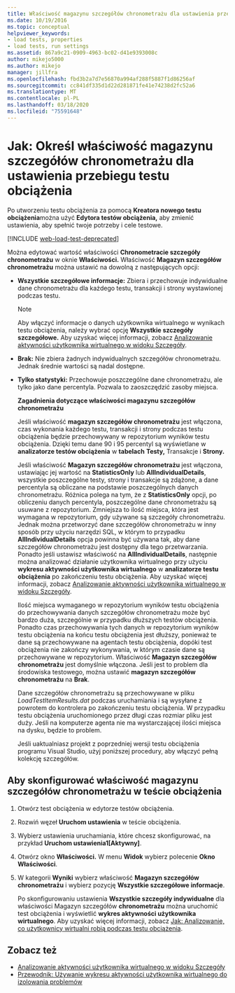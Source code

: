 ```yaml
---
title: Właściwość magazynu szczegółów chronometrażu dla ustawienia przebiegu testu obciążenia
ms.date: 10/19/2016
ms.topic: conceptual
helpviewer_keywords:
- load tests, properties
- load tests, run settings
ms.assetid: 867a9c21-0909-4963-bc02-d41e9393008c
author: mikejo5000
ms.author: mikejo
manager: jillfra
ms.openlocfilehash: fbd3b2a7d7e56870a994af288f5887f1d86256af
ms.sourcegitcommit: cc841df335d1d22d281871fe41e74238d2fc52a6
ms.translationtype: MT
ms.contentlocale: pl-PL
ms.lasthandoff: 03/18/2020
ms.locfileid: "75591648"
---
```

# <a name="how-to-specify-the-timing-details-storage-property-for-a-load-test-run-setting"></a>Jak: Określ właściwość magazynu szczegółów chronometrażu dla ustawienia przebiegu testu obciążenia

Po utworzeniu testu obciążenia za pomocą **Kreatora nowego testu obciążenia**można użyć **Edytora testów obciążenia,** aby zmienić ustawienia, aby spełnić twoje potrzeby i cele testowe.

[!INCLUDE [web-load-test-deprecated](includes/web-load-test-deprecated.md)]

Można edytować wartość właściwości **Chronometracie szczegóły chronometrażu** w oknie **Właściwości.** Właściwość **Magazyn szczegółów chronometrażu** można ustawić na dowolną z następujących opcji:

- **Wszystkie szczegółowe informacje:** Zbiera i przechowuje indywidualne dane chronometrażu dla każdego testu, transakcji i strony wystawionej podczas testu.

  > [!NOTE]
  > Aby włączyć informacje o danych użytkownika wirtualnego w wynikach testu obciążenia, należy wybrać opcję **Wszystkie szczegóły szczegółowe.** Aby uzyskać więcej informacji, zobacz [Analizowanie aktywności użytkownika wirtualnego w widoku Szczegóły](../test/analyze-load-test-virtual-user-activity-in-the-details-view.md).

- **Brak:** Nie zbiera żadnych indywidualnych szczegółów chronometrażu. Jednak średnie wartości są nadal dostępne.

- **Tylko statystyki:** Przechowuje poszczególne dane chronometrażu, ale tylko jako dane percentyla. Pozwala to zaoszczędzić zasoby miejsca.

  **Zagadnienia dotyczące właściwości magazynu szczegółów chronometrażu**

  Jeśli właściwość **magazyn szczegółów chronometrażu** jest włączona, czas wykonania każdego testu, transakcji i strony podczas testu obciążenia będzie przechowywany w repozytorium wyników testu obciążenia. Dzięki temu dane 90 i 95 percentyl są wyświetlane w **analizatorze testów obciążenia** w **tabelach** **Testy,** Transakcje i **Strony.**

  Jeśli właściwość **Magazyn szczegółów chronometrażu** jest włączona, ustawiając jej wartość na **StatisticsOnly** lub **AllIndividualDetails**, wszystkie poszczególne testy, strony i transakcje są zdążone, a dane percentyla są obliczane na podstawie poszczególnych danych chronometrażu. Różnica polega na tym, że z **StatisticsOnly** opcji, po obliczeniu danych percentyla, poszczególne dane chronometrażu są usuwane z repozytorium. Zmniejsza to ilość miejsca, która jest wymagana w repozytorium, gdy używane są szczegóły chronometrażu. Jednak można przetworzyć dane szczegółów chronometrażu w inny sposób przy użyciu narzędzi SQL, w którym to przypadku **AllIndividualDetails** opcja powinna być używana tak, aby dane szczegółów chronometrażu jest dostępny dla tego przetwarzania. Ponadto jeśli ustawisz właściwość na **AllIndividualDetails**, następnie można analizować działanie użytkownika wirtualnego przy użyciu **wykresu aktywności użytkownika wirtualnego** w **analizatorze testu obciążenia** po zakończeniu testu obciążenia. Aby uzyskać więcej informacji, zobacz [Analizowanie aktywności użytkownika wirtualnego w widoku Szczegóły](../test/analyze-load-test-virtual-user-activity-in-the-details-view.md).

  Ilość miejsca wymaganego w repozytorium wyników testu obciążenia do przechowywania danych szczegółów chronometrażu może być bardzo duża, szczególnie w przypadku dłuższych testów obciążenia. Ponadto czas przechowywania tych danych w repozytorium wyników testu obciążenia na końcu testu obciążenia jest dłuższy, ponieważ te dane są przechowywane na agentach testu obciążenia, dopóki test obciążenia nie zakończy wykonywania, w którym czasie dane są przechowywane w repozytorium. Właściwość **Magazyn szczegółów chronometrażu** jest domyślnie włączona. Jeśli jest to problem dla środowiska testowego, można ustawić **magazyn szczegółów chronometrażu** na **Brak**.

  Dane szczegółów chronometrażu są przechowywane w pliku *LoadTestItemResults.dat* podczas uruchamiania i są wysyłane z powrotem do kontrolera po zakończeniu testu obciążenia. W przypadku testu obciążenia uruchomionego przez długi czas rozmiar pliku jest duży. Jeśli na komputerze agenta nie ma wystarczającej ilości miejsca na dysku, będzie to problem.

  Jeśli uaktualniasz projekt z poprzedniej wersji testu obciążenia programu Visual Studio, użyj poniższej procedury, aby włączyć pełną kolekcję szczegółów.

## <a name="to-configure-the-timing-details-storage-property-in-a-load-test"></a>Aby skonfigurować właściwość magazynu szczegółów chronometrażu w teście obciążenia

1. Otwórz test obciążenia w edytorze testów obciążenia.

2. Rozwiń węzeł **Uruchom ustawienia** w teście obciążenia.

3. Wybierz ustawienia uruchamiania, które chcesz skonfigurować, na przykład **Uruchom ustawienia1[Aktywny]**.

4. Otwórz okno **Właściwości.** W menu **Widok** wybierz polecenie **Okno Właściwości**.

5. W kategorii **Wyniki** wybierz właściwość **Magazyn szczegółów chronometrażu** i wybierz pozycję **Wszystkie szczegółowe informacje**.

     Po skonfigurowaniu ustawienia **Wszystkie szczegóły indywidualne** dla właściwości Magazyn szczegółów **chronometrażu** można uruchomić test obciążenia i wyświetlić **wykres aktywności użytkownika wirtualnego**. Aby uzyskać więcej informacji, zobacz [Jak: Analizowanie, co użytkownicy wirtualni robią podczas testu obciążenia](../test/how-to-analyze-virtual-user-activity-during-a-load-test.md).

## <a name="see-also"></a>Zobacz też

- [Analizowanie aktywności użytkownika wirtualnego w widoku Szczegóły](../test/analyze-load-test-virtual-user-activity-in-the-details-view.md)
- [Przewodnik: Używanie wykresu aktywności użytkownika wirtualnego do izolowania problemów](../test/walkthrough-use-the-virtual-user-activity-chart-to-isolate-issues.md)
